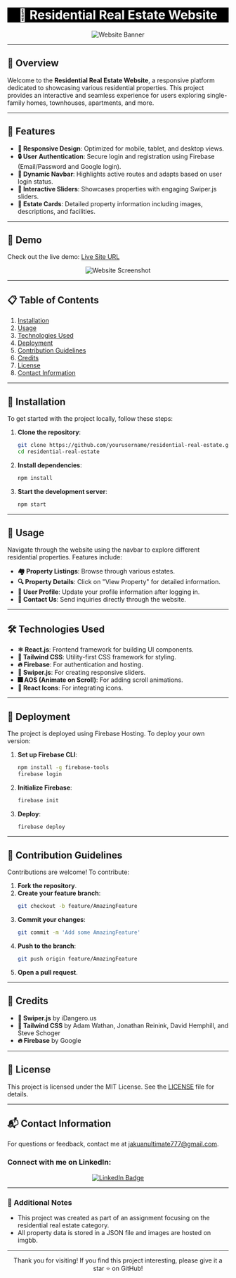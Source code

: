 <h1 align="center" style="color: white; background-color: black;">🏡 Residential Real Estate Website</h1>

<p align="center">
  <img src="https://via.placeholder.com/1000x250/000000/FFFFFF/?text=Residential+Real+Estate+Website" alt="Website Banner">
</p>

---

## 🌟 Overview
Welcome to the **Residential Real Estate Website**, a responsive platform dedicated to showcasing various residential properties. This project provides an interactive and seamless experience for users exploring single-family homes, townhouses, apartments, and more.

---

## 🚀 Features
- **🔄 Responsive Design**: Optimized for mobile, tablet, and desktop views.
- **🔒 User Authentication**: Secure login and registration using Firebase (Email/Password and Google login).
- **📍 Dynamic Navbar**: Highlights active routes and adapts based on user login status.
- **🎨 Interactive Sliders**: Showcases properties with engaging Swiper.js sliders.
- **🏡 Estate Cards**: Detailed property information including images, descriptions, and facilities.

---

## 🎥 Demo
Check out the live demo: [Live Site URL](https://castle-9db52.web.app/)

<p align="center">
  <img src="https://via.placeholder.com/800x600/000000/FFFFFF/?text=Website+Screenshot" alt="Website Screenshot">
</p>

---

## 📋 Table of Contents
1. [Installation](#-installation)
2. [Usage](#-usage)
3. [Technologies Used](#-technologies-used)
4. [Deployment](#-deployment)
5. [Contribution Guidelines](#-contribution-guidelines)
6. [Credits](#-credits)
7. [License](#-license)
8. [Contact Information](#-contact-information)

---

## 🔧 Installation
To get started with the project locally, follow these steps:

1. **Clone the repository**:
    ```sh
    git clone https://github.com/yourusername/residential-real-estate.git
    cd residential-real-estate
    ```

2. **Install dependencies**:
    ```sh
    npm install
    ```

3. **Start the development server**:
    ```sh
    npm start
    ```

---

## 📖 Usage
Navigate through the website using the navbar to explore different residential properties. Features include:
- **🏘️ Property Listings**: Browse through various estates.
- **🔍 Property Details**: Click on "View Property" for detailed information.
- **👤 User Profile**: Update your profile information after logging in.
- **📧 Contact Us**: Send inquiries directly through the website.

---

## 🛠️ Technologies Used
- **⚛️ React.js**: Frontend framework for building UI components.
- **🎨 Tailwind CSS**: Utility-first CSS framework for styling.
- **🔥 Firebase**: For authentication and hosting.
- **📜 Swiper.js**: For creating responsive sliders.
- **🎆 AOS (Animate on Scroll)**: For adding scroll animations.
- **🔗 React Icons**: For integrating icons.

---

## 🚀 Deployment
The project is deployed using Firebase Hosting. To deploy your own version:
1. **Set up Firebase CLI**:
    ```sh
    npm install -g firebase-tools
    firebase login
    ```

2. **Initialize Firebase**:
    ```sh
    firebase init
    ```

3. **Deploy**:
    ```sh
    firebase deploy
    ```

---

## 🤝 Contribution Guidelines
Contributions are welcome! To contribute:
1. **Fork the repository**.
2. **Create your feature branch**:
    ```sh
    git checkout -b feature/AmazingFeature
    ```
3. **Commit your changes**:
    ```sh
    git commit -m 'Add some AmazingFeature'
    ```
4. **Push to the branch**:
    ```sh
    git push origin feature/AmazingFeature
    ```
5. **Open a pull request**.

---

## 🙌 Credits
- **🔗 Swiper.js** by iDangero.us
- **🎨 Tailwind CSS** by Adam Wathan, Jonathan Reinink, David Hemphill, and Steve Schoger
- **🔥 Firebase** by Google

---

## 📄 License
This project is licensed under the MIT License. See the [LICENSE](LICENSE) file for details.

---

## 📬 Contact Information
For questions or feedback, contact me at [jakuanultimate777@gmail.com](mailto:jakuanultimate777@gmail.com).

### Connect with me on LinkedIn:
<p align="center">
  <a href="https://www.linkedin.com/in/jakuan-ahmed">
    <img src="https://img.shields.io/badge/LinkedIn-0A66C2?style=for-the-badge&logo=linkedin&logoColor=white" alt="LinkedIn Badge">
  </a>
</p>

---

### 🌟 Additional Notes
- This project was created as part of an assignment focusing on the residential real estate category.
- All property data is stored in a JSON file and images are hosted on imgbb.

---

<p align="center">
  Thank you for visiting! If you find this project interesting, please give it a star ⭐️ on GitHub!
</p>
